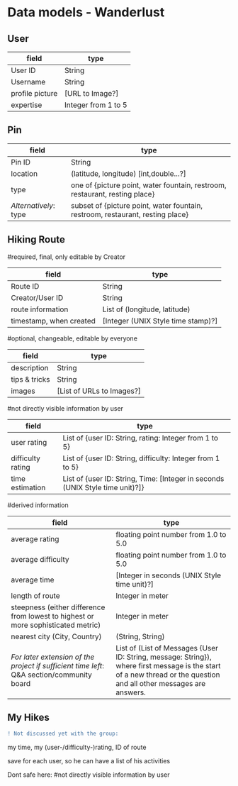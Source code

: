 # Data models -  Wanderlust #

## User ##
field | type
------------ | -------------
User ID | String
Username | String
profile picture | [URL to Image?]
expertise | Integer from 1 to 5

## Pin ##
field | type
------------ | -------------
Pin ID | String
location | (latitude, longitude) [int,double...?]
type | one of {picture point, water fountain, restroom, restaurant, resting place}
*Alternatively*: type | subset of {picture point, water fountain, restroom, restaurant, resting place}


## Hiking Route ##

#required, final, only editable by Creator


field | type
------------ | -------------
Route ID | String
Creator/User ID | String
route information | List of (longitude, latitude)
timestamp, when created|  [Integer (UNIX Style time stamp)?]

#optional, changeable, editable by everyone

field | type
------------ | -------------
description|	String
tips & tricks|	String
images|	[List of URLs to Images?]


#not directly visible information by user

field | type
------------ | -------------
user rating| 	List of {user ID: String, rating: Integer from 1 to 5}
difficulty rating| List of {user ID: String, difficulty: Integer from 1 to 5}
time estimation| List of {user ID: String, Time: [Integer in seconds (UNIX Style time unit)?]}

#derived information

field | type
------------ | -------------
average rating| floating point number from 1.0 to 5.0
average difficulty| floating point number from 1.0 to 5.0
average time| [Integer in seconds (UNIX Style time unit)?]
length of route| Integer in meter
steepness (either difference from lowest to highest or more sophisticated metric)| Integer in meter
nearest city (City, Country)| (String, String)
*For later extension of the project if sufficient time left*: Q&A section/community board|  List of (List of Messages {User ID: String, message: String}), where first message is the start of a new thread or the question and all other messages are answers.



## My Hikes ##

```diff
! Not discussed yet with the group:
```

my time, my (user-/difficulty-)rating, ID of route

save for each user, so he can have a list of his activities

Dont safe here: #not directly visible information by user

